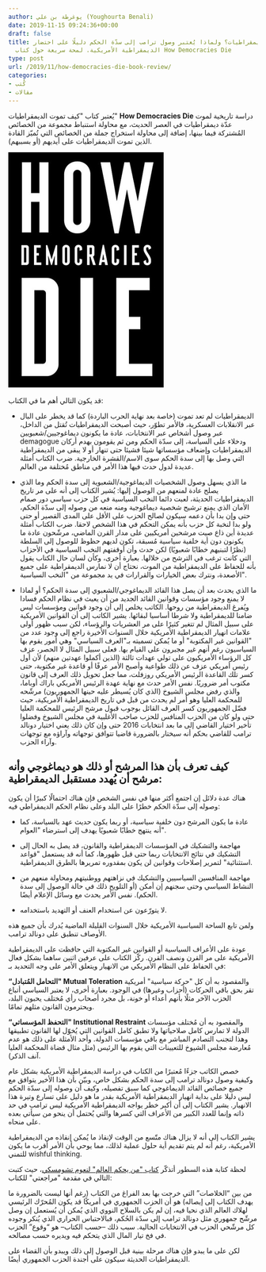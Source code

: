 ```yaml
---
author: يوغرطة بن علي (Youghourta Benali)
date: 2019-11-15 09:24:36+00:00
draft: false
title: كيف تموت الديمقراطيات؟ ولماذا يُعتبر وصول ترامب إلى سدّة الحكم دليلًا على احتضار
  الديمقراطية الأمريكية. لمحة سريعة حول كتاب How Democracies Die
type: post
url: /2019/11/how-democracies-die-book-review/
categories:
- كُتب
- مقالات
---
```


يُعتبر كتاب "كيف تموت الديمقراطيات" **How Democracies Die** دراسة تاريخية لموت عدّة ديمقراطيات في العصر الحديث، مع محاولة استنباط مجموعة من الخصائص المُشتركة فيما بينها، إضافة إلى محاولة استخراج جملة من الخصائص التي تُميّز القادة الذين تموت الديمقراطيات على أيديهم (أو بسببهم).




[![](how-democracies-die.jpg)
](https://www.it-scoop.com/2019/11/how-democracies-die-book-review/how-democracies-die/)




قد يكون التالي أهم ما في الكتاب:


- الديمقراطيات لم تعد تموت (خاصة بعد نهاية الحرب الباردة) كما قد يخطر على البال عبر الانقلابات العسكرية، فالأمر تطوّر، حيث أصبحت الديمقراطيات تُقتل من الداخل، عبر وصول أشخاص عبر الانتخابات، عادة ما يكونون ديماغوجيين/شعبويين demagogue ودخلاء على السياسة، إلى سدّة الحكم ومن ثم يقومون بهدم أركان الديمقراطيات وإضعاف مؤسساتها شيئا فشيئا حتى تنهار أو لا يبقى من الديمقراطية التي وصل بها إلى سدة الحكم سوى الاسم/القشرة الخارجية. ضرب الكتاب أمثلة عديدة لدول حدث فيها هذا الأمر في مناطق مُختلفة من العالم.


- ما الذي يسهل وصول الشخصيات الديماغوجية/الشعبوية إلى سدة الحكم وما الذي يصلح عادة لمنعهم من الوصول إليها: يُشير الكتاب إلى أنه على مر تاريخ الديمقراطيات الحديثة، لعبت دائما النخب السياسية في كل حزب سياسي دور صمام الأمان الذي يمنع ترشيح شخصية ديماغوجية ومنه منعه من وصوله إلى سدّة الحكم، حتى وإن بدا بأن دعمه سيكون لصالح الحزب على الأقل على المدى القصير أو حتى ولو بدا لنخبة كل حزب بأنه يمكن التحكم في هذا الشخص لاحقا. ضرب الكتاب أمثلة عديدة أين ذاع صيت مرشحين أمريكيين على مدار القرن الماضي، مرشّحون عادة ما يكونون دون أية خلفية سياسية مُسبقة، تكون لديهم حظوظ للوصول إلى السلطة (نظرًا لتبنيهم خطابًا شعبويًا) لكن حدث وأن أوقفتهم النخب السياسية في الأحزاب التي كانت ترغب في الترشح من خلالها. بعبارة أخرى، وكأن لسان حال الكتاب يقول بأنه للحفاظ على الديمقراطية من الموت، نحتاج أن لا نمارس الديمقراطية على جميع الأصعدة، ونترك بعض الخيارات والقرارات في يد مجموعة من "النخب السياسية".




- ما الذي يحدث بعد أن يصل هذا القائد الديماغوجي/الشعبوي إلى سدة الحكم؟ أو لماذا لا يمنع وجود مؤسسات وقوانين القائد الجديد من أن يعيث في نظام الحكم فسادا ويُفرغ الديمقراطية من روحها. الكاتب يخلص إلى أن وجود قوانين ومؤسسات ليس ضامنا للديمقراطية ولا شرطا أساسيا لبقائها. يشير الكاتب إلى أن القوانين الأمريكية على سبيل المثال لم تتغير كثيرًا على مر العشريات والرؤساء، لكن سبب ظهور أولى علامات انهيار الديمقراطية الأمريكية خلال السنوات الأخيرة راجع إلى وجود عدد من "القوانين غير المكتوبة" أو ما يُمكن تسميته بـ"العرف السياسي" وهي أمور يقوم بها السياسيون رغم أنهم غير مجبرون على القيام بها. فعلى سبيل المثال لا الحصر، عزف كل الرؤساء الأمريكيون على تولي عهدات ثالثة (الذين أكملوا عهدتين منهم) لأن أول رئيس أمريكي عزف عن ذلك طواعية وأصبح الأمر عرفًا أو قاعدة غير مكتوبة، حتى كسر تلك القاعدة الرئيس الأمريكي روزفلت، مما جعل تحويل ذلك العرف إلى قانون مكتوب أمر ضروريًا. نفس الأمر حدث مع نهاية عهدة الرئيس الأمريكي باراك أوباما، والذي رفض مجلس الشيوخ (الذي كان يُسيطر عليه حينها الجمهوريون) مرشّحه للمحكمة العليا وهو أمر لم يحدث من قبل في تاريخ الديمقراطية الأمريكية، حيث فضّل الجمهوريون كسر العرف القائل بوجوب قبول مرشح الرئيس للمحكمة العليا حتى ولو كان من الحزب المنافس للحزب صاحب الأغلبية في مجلس الشيوخ وفضلوا تأخير اختيار القاضي إلى ما بعد انتخابات 2016 حتى وإن كان ذلك يعني اختيار دونالد ترامب للقاضي بحكم أنه سيختار بالضرورة قاضيا تتوافق توجهاته وآراؤه مع توجهات وآراء الحزب.








## كيف تعرف بأن هذا المرشح أو ذلك هو ديماغوجي وأنه مرشح أن يُهدد مستقبل الديمقراطية:




هناك عدة دلائل إن اجتمع أكثر منها في نفس الشخص فإن هناك احتمالًا كبيرًا أن يكون وصوله إلى سدّة الحكم خطرًا على البلد وعلى نظام الحكم الديمقراطي فيه:




- عادة ما يكون المرشح دون خلفية سياسية، أو ربما يكون حديث عهد بالسياسة، كما أنه ينتهج خطابًا شعبويًا يهدف إلى استرضاء "العوام".




- مهاجمة والتشكيك في المؤسسات الديمقراطية والقانون، قد يصل به الحال إلى التشكيك في نتائج الانتخابات ربما حتى قبل ظهورها، كما أنه قد يستعمل "قواعد استثنائية" لتمرير إصلاحات وقوانين لن يكون بمقدوره تمريرها بالطرق الديمقراطية.




- مهاجمة المنافسين السياسيين والتشكيك في نزاهتهم ووطنيتهم ومحاولة منعهم من النشاط السياسي وحتى سجنهم إن أمكن (أو التلويح ذلك في حالة الوصول إلى سدة الحكم). نفس الأمر يحدث مع وسائل الإعلام أيضًا.




- لا يتورّعون عن استخدام العنف أو التهديد باستخدامه.




ولمن تابع الساحة السياسية الأمريكية خلال السنوات القليلة الماضية يُدرك بأن جميع هذه الأوصاف تنطبق على دونالد ترامب.




عودة على الأعراف السياسية أو القوانين غير المكتوبة التي حافظت على الديمقراطية الأمريكية على مر القرن ونصف القرن. ركّز الكتاب على عرفين اثنين ساهما بشكل فعال في الحفاظ على النظام الأمريكي من الانهيار ويتعلق الأمر على وجه التحديد بـ:




**“التحامل المُتبادل" Mutual Toleration** والمقصود به أن كل "حركة سياسية" أمريكية تقر بحق باقي الحركات (أحزاب وغيرها) في الوجود. بعبارة أخرى، لا يعتبر السياسي أتباع الحزب الآخر مثلًا بأنهم أعداء أو خونة، بل مجرد أصحاب رأي مُختلف يحبون البلد، ويحترمون القانون مثلهم تمامًا.




**“التحفظ المؤسساتي" Institutional Restraint** والمقصود به أن مُختلف مؤسسات الدولة لا تمارس كامل صلاحياتها ولا تطبق كامل القوانين التي يُخوّل لها القانون تطبيقها وهذا لتجنب التصادم المباشر مع باقي مؤسسات الدولة. وأحد الأمثلة على ذلك هو عدم مُعارضة مجلس الشيوخ للتعيينات التي يقوم بها الرئيس (مثل مثال قضاة المحكمة العليا آنف الذكر).




خصص الكاتب جزءًا مُعتبرًا من الكتاب في دراسة الديمقراطية الأمريكية بشكل عام وكيفية وصول دونالد ترامب إلى سدة الحكم بشكل خاص، وبيّن بأن هذا الأخير يتوافق مع جميع خصائص القائد الديماغوجي كما سبق تفصيله، وكيف أن وصوله إلى سدّة الحكم ليس دليلا على بداية انهيار الديمقراطية الأمريكية بقدر ما هو دليل على تسارع وتيرة هذا الانهيار. يشير الكتاب إلى أن أكبر خطر يواجه الديمقراطية الأمريكية ليس ترامب في حد ذاته وإنما للعدد الكبير من الأعراف التي كسرها والتي يُحتمل أن ينحو من سيأتي بعده على منحاه.




يشير الكتاب إلى أنه لا يزال هناك متّسع من الوقت لإنقاذ ما يُمكن إنقاذه من الديمقراطية الأمريكية، رغم أنه لم يتم تقديم أية حلول عملية لذلك، مما يوحي بأن الأمر أقرب ما يكون للتمني wishful thinking.




لحظة كتابة هذه السطور أتذكّر [كتاب ](https://www.it-scoop.com/2016/08/who-rules-the-world-noam-chomsky/)["من يحكم العالم" لنعوم تشومسكي](https://www.it-scoop.com/2016/08/who-rules-the-world-noam-chomsky/)، حيث كتبت التالي في مقدمة "مراجعتي" للكتاب:




من بين “الخلاصات” التي خرجت بها بعد الفراغ من الكتاب (رغم أنها ليست بالضرورة ما يهدف الكتاب إلى إيصاله) هو أن الحزب الجمهوري في أمريكًا قد يكون المُحرّك الرئيسي لهلاك العالم الذي نحيا فيه، إن لم يكن بالسلاح النووي الذي يُمكن أن يُستعمل إن وصل مرشّح جمهوري مثل دونالد ترامب إلى سدّة الحُكم، فبالاحتباس الحراري الذي يُنكر وجوده كل مرشّحي الحزب في الانتخابات الحالية. سبب ذلك –حسب الكتاب– هو “وقوع” الحزب في فخ تيار المال الذي يتحكم فيه ويديره حسب مصالحه.




لكن على ما يبدو فإن هناك مرحلة بينية قبل الوصول إلى ذلك ويبدو بأن القضاء على الديمقراطيات الحديثة سيكون على أجندة الحزب الجمهوري أيضًا.
